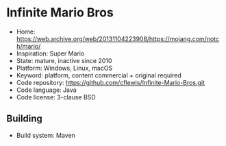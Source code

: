 # Infinite Mario Bros

- Home: https://web.archive.org/web/20131104223908/https://mojang.com/notch/mario/
- Inspiration: Super Mario
- State: mature, inactive since 2010
- Platform: Windows, Linux, macOS
- Keyword: platform, content commercial + original required
- Code repository: https://github.com/cflewis/Infinite-Mario-Bros.git
- Code language: Java
- Code license: 3-clause BSD

## Building

- Build system: Maven
